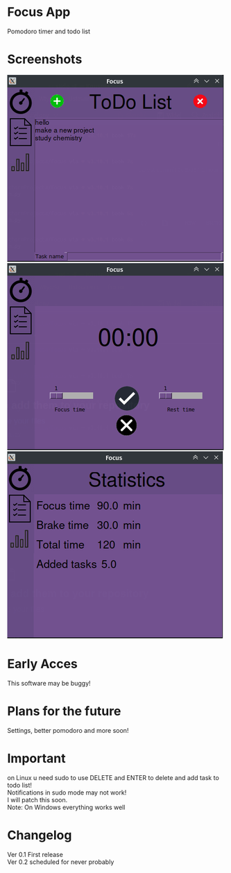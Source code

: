 # Focus App
Pomodoro timer and todo list

# Screenshots
![](Screenshot_99.png)
![](Screenshot_100.png)
<br>
![](Screenshot_101.png)

# Early Acces
This software may be buggy!

# Plans for the future
Settings, better pomodoro and more soon!

# Important 
on Linux u need sudo to use DELETE and ENTER to delete and add task to todo list!
<br>
Notifications in sudo mode may not work!
<br>
I will patch this soon.
<br>
Note: On Windows everything works well

# Changelog
Ver 0.1
First release
<br>
Ver 0.2 scheduled for never probably

